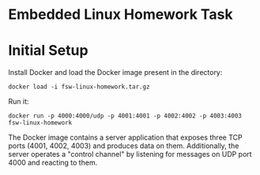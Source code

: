 # Embedded Linux Homework Task

# Initial Setup

Install Docker and load the Docker image present in the directory:
```
docker load -i fsw-linux-homework.tar.gz
```

Run it:
```
docker run -p 4000:4000/udp -p 4001:4001 -p 4002:4002 -p 4003:4003 fsw-linux-homework
```

The Docker image contains a server application that exposes three TCP ports
(4001, 4002, 4003) and produces data on them. Additionally, the server operates
a "control channel" by listening for messages on UDP port 4000 and reacting to
them.